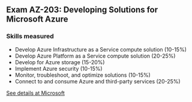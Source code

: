 
## Exam AZ-203: Developing Solutions for Microsoft Azure




### Skills measured
- Develop Azure Infrastructure as a Service compute solution (10-15%) 
- Develop Azure Platform as a Service compute solution (20-25%) 
- Develop for Azure storage (15-20%) 
- Implement Azure security (10-15%) 
- Monitor, troubleshoot, and optimize solutions (10-15%) 
- Connect to and consume Azure and third-party services (20-25%) 

[See details at Microsoft](https://docs.microsoft.com/en-us/learn/certifications/exams/az-203)